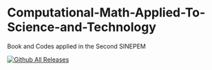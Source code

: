# Computational-Math-Applied-To-Science-and-Technology
Book and Codes applied in the Second SINEPEM

[![Github All Releases](https://img.shields.io/github/downloads/gm2sc-ifpa/Computational-Math-Applied-To-Science-and-Technology/total.svg)]()
